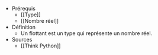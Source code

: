 - Prérequis
	- [[Type]]
	- [[Nombre réel]]
- Définition
	-	Un flottant est un type qui représente un nombre réel.
- Sources
	- [[Think Python]]
